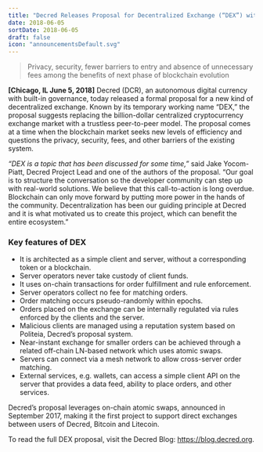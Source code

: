 ```yaml
---
title: "Decred Releases Proposal for Decentralized Exchange (“DEX”) with Eye toward Disrupting Billion-Dollar Exchange Market"
date: 2018-06-05
sortDate: 2018-06-05
draft: false
icon: "announcementsDefault.svg"
---
```


> Privacy, security, fewer barriers to entry and absence of unnecessary fees
> among the benefits of next phase of blockchain evolution

**[Chicago, IL June 5, 2018]** Decred (DCR), an autonomous digital currency with
built-in governance, today released a formal proposal for a new kind of
decentralized exchange. Known by its temporary working name “DEX,” the proposal
suggests replacing the billion-dollar centralized cryptocurrency exchange market
with a trustless peer-to-peer model. The proposal comes at a time when the
blockchain market seeks new levels of efficiency and questions the privacy,
security, fees, and other barriers of the existing system.

_“DEX is a topic that has been discussed for some time,”_ said Jake Yocom-Piatt,
Decred Project Lead and one of the authors of the proposal. “Our goal is to
structure the conversation so the developer community can step up with
real-world solutions. We believe that this call-to-action is long overdue.
Blockchain can only move forward by putting more power in the hands of the
community. Decentralization has been our guiding principle at Decred and it is
what motivated us to create this project, which can benefit the entire
ecosystem.”

### Key features of DEX

- It is architected as a simple client and server, without a corresponding token
  or a blockchain.
- Server operators never take custody of client funds.
- It uses on-chain transactions for order fulfillment and rule enforcement.
- Server operators collect no fee for matching orders.
- Order matching occurs pseudo-randomly within epochs.
- Orders placed on the exchange can be internally regulated via rules enforced
  by the clients and the server.
- Malicious clients are managed using a reputation system based on Politeia,
  Decred’s proposal system.
- Near-instant exchange for smaller orders can be achieved through a related
  off-chain LN-based network which uses atomic swaps.
- Servers can connect via a mesh network to allow cross-server order matching.
- External services, e.g. wallets, can access a simple client API on the server
  that provides a data feed, ability to place orders, and other services.

Decred’s proposal leverages on-chain atomic swaps, announced in September 2017,
making it the first project to support direct exchanges between users of Decred,
Bitcoin and Litecoin.

To read the full DEX proposal, visit the Decred Blog: <https://blog.decred.org>.
